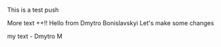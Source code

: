 This is a test push

More text ++!!
Hello from Dmytro Bonislavskyi
Let's make some changes


my text - Dmytro M